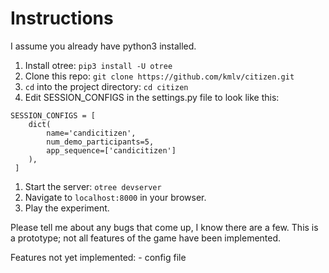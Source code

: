 # Instructions
I assume you already have python3 installed.
1. Install otree: `pip3 install -U otree`
1. Clone this repo: `git clone https://github.com/kmlv/citizen.git`
1. `cd` into the project directory: `cd citizen`
1. Edit SESSION_CONFIGS in the settings.py file to look like this:
```
SESSION_CONFIGS = [
    dict(
        name='candicitizen',
        num_demo_participants=5,
        app_sequence=['candicitizen']
    ),
 ]
 ```
 1. Start the server: `otree devserver`
 1. Navigate to `localhost:8000` in your browser.
 1. Play the experiment.

 Please tell me about any bugs that come up, I know there are a few.
 This is a prototype; not all features of the game have been implemented.

 Features not yet implemented:
    - config file

